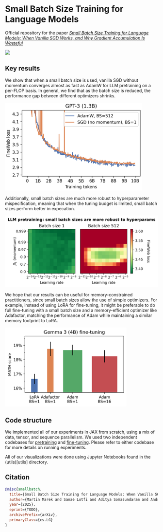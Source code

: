 # Small Batch Size Training for Language Models

Official repository for the paper *[Small Batch Size Training for Language Models: When Vanilla SGD Works, and Why Gradient Accumulation Is Wasteful](https://arxiv.org/abs/TODO)*

[![](https://img.shields.io/badge/arXiv-TODO-b31b1b.svg)](https://arxiv.org/abs/TODO)

## Key results

We show that when a small batch size is used, vanilla SGD without momentum converges almost as fast as AdamW for LLM pretraining on a per-FLOP basis. In general, we find that as the batch size is reduced, the performance gap between different optimizers shrinks.

<img src="https://github.com/martin-marek/batch-size/blob/main/plots/gpt3xl_sgd.png" width="450">

Additionally, small batch sizes are much more robust to hyperparameter mispecification, meaning that when the tuning budget is limited, small batch sizes perform better in expecation.

<img src="https://github.com/martin-marek/batch-size/blob/main/plots/adam_2d.png" width="650">

We hope that our results can be useful for memory-constrained practitioners, since small batch sizes allow the use of simple optimizers. For example, instead of using LoRA for fine-tuning, it might be preferable to do full fine-tuning with a small batch size and a memory-efficient optimizer like Adafactor, matching the performance of Adam while maintaining a similar memory footprint to LoRA.

<img src="https://github.com/martin-marek/batch-size/blob/main/plots/finetune_bar.png" width="400">

## Code structure

We implemented all of our experiments in JAX from scratch, using a mix of data, tensor, and sequence parallelism. We used two independent codebases for [pretraining](pretraining) and [fine-tuning](finetuning). Please refer to either codebase for more details on running experiments.

All of our visualizations were done using Jupyter Notebooks found in the (utils)[utils] directory.

## Citation

```bibtex
@misc{smallbatch,
  title={Small Batch Size Training for Language Models: When Vanilla SGD Works, and Why Gradient Accumulation Is Wasteful}, 
  author={Martin Marek and Sanae Lotfi and Aditya Somasundaram and Andrew Gordon Wilson and Micah Goldblum},
  year={2025},
  eprint={TODO},
  archivePrefix={arXiv},
  primaryClass={cs.LG}
}
```
